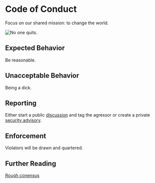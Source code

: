 # Code of Conduct

Focus on our shared mission: to change the world.

![No one quits.](https://qph.cf2.quoracdn.net/main-qimg-79802de9a8264c8af5419866e94c0c1d)

## Expected Behavior

Be reasonable.

## Unacceptable Behavior

Being a dick.

## Reporting

Either start a public [discussion](https://github.com/bitcoin-tools/nodebuilder/discussions) and tag the agressor or create a private [security advisory](https://github.com/bitcoin-tools/nodebuilder/security/advisories/new).

## Enforcement

Violators will be drawn and quartered.

## Further Reading

[Rough conensus](https://datatracker.ietf.org/doc/html/rfc7282#section-3)
